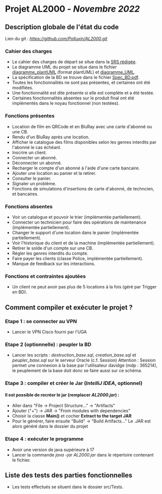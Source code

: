 # Projet AL2000 - *Novembre 2022*
## Description globale de l'état du code
Lien du git : *https://github.com/Polluxin/AL2000.git*
### Cahier des charges
* Le cahier des charges de départ se situe dans la [SRS rédigée](res/Documents/SRS_GL_Projet_M1_Info.pdf).
* Le diagramme UML du projet se situe dans le fichier [diagramme_plantUML](res/Documents/diagramme_plantUML) (format plantUML) et [diagramme_UML](res/Documents/diagramme_UML.png).
* La spécification de la BD se trouve dans le fichier [Spec_BD.pdf](res/Documents/Spec_BD.pdf).
* Toutes les fonctionnalités ne sont pas présentes, et certaines ont été modifiées.
* Une fonctionnalité est dite présente si elle est complète et a été testée.
* Certaines fonctionnalités absentes sur le produit final ont été implémentés dans le noyau fonctionnel (non testées).
### Fonctions présentes
* Location de film en QRCode et en BluRay avec une carte d'abonné ou une CB.
* Rendu d'un BluRay après une location.
* Afficher le catalogue des films disponibles selon les genres interdits par l'abonné le cas échéant.
* Inscrire un client.
* Connecter un abonné.
* Déconnecter un abonné.
* Recharger le compte d'un abonné à l'aide d'une carte bancaire.
* Ajouter une location au panier et la retirer.
* Consulter le panier.
* Signaler un problème.
* Fonctions de simulations d'insertions de carte d'abonné, de techncien, et bancaires.
### Fonctions absentes
* Voir un catalogue et pouvoir le trier (implémentée partiellement).
* Connecter un technicien pour faire des opérations de maintenance (implémentée partiellement).
* Changer le support d'une location dans le panier (implémentée partiellement).
* Voir l'historique du client et de la machine (implémentée partiellement).
* Retirer le solde d'un compte sur une CB.
* Régler les genres interdits du compte.
* Faire payer les clients (classe Police, implémentée partiellement).
* Manque de feedback sur les interactions.
### Fonctions et contraintes ajoutées
* Un client ne peut avoir pas plus de 5 locations à la fois (géré par Trigger en BD).
## Comment compiler et exécuter le projet ?
### Etape 1 : se connecter au VPN
- Lancer le VPN Cisco fourni par l'UGA
### Etape 2 (optionnelle) : peupler la BD
- Lancer les scripts : *destruction_base.sql*, *creation_base.sql* et *peupler_base.sql* sur le serveur Oracle (c.f. Session)
Attention : Session permet une connexion à la base par l'utilisateur davidge (mdp : 365214), le peuplement de la base doit donc se faire aussi sur ce schéma.
### Etape 3 : compiler et créer le Jar (*IntelliJ IDEA*, optionnel)
#### Il est possible de recréer le jar (remplacer *AL2000.jar*) :
* Aller dans "File -> Project Structure..." -> "Artifacts"
* Ajouter ("+") -> JAR -> "From modules with dependencies"
* Choisir la classe **Main()** et cocher **Extract to the target JAR**
* Pour le générer, faire ensuite "Build" -> "Build Artifacts..."
Le .JAR est alors généré dans le dossier du projet
### Etape 4 : exécuter le programme
* Avoir une version de java supérieure à 17
* Lancer la commande *java -jar AL2000.jar* dans le répertoire contenant le fichier.

## Liste des tests des parties fonctionnelles
* Les tests effectués se situent dans le dossier src/Tests.

